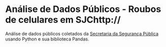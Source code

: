 # Análise de Dados Públicos - Roubos de celulares em SJChttp://
Análise de dados públicos coletados da [Secretaria da Segurança Pública]('www.ssp.sp.gov.br/Estatistica/Default.aspx') usando Python e sua biblioteca Pandas.
